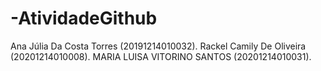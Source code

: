 # -AtividadeGithub

Ana Júlia Da Costa Torres (20191214010032).
Rackel Camily De Oliveira (20201214010008).
MARIA LUISA VITORINO SANTOS (20201214010031).
